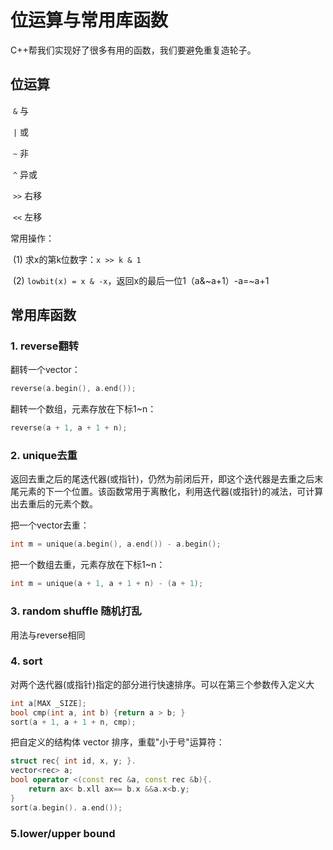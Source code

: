 # 位运算与常用库函数

C++帮我们实现好了很多有用的函数，我们要避免重复造轮子。

## 位运算

​	`&` 与

​	`|` 或

​	`~` 非

​	`^` 异或

​	`>>` 右移

​	`<<` 左移

常用操作：

​	(1) 求x的第k位数字：`x >> k & 1`

​	(2) `lowbit(x) = x & -x`，返回x的最后一位1（a&~a+1）-a=~a+1

## 常用库函数

### 1. reverse翻转

翻转一个vector：

```cpp
reverse(a.begin(), a.end());
```

翻转一个数组，元素存放在下标1~n：

```cpp
reverse(a + 1, a + 1 + n);
```

### 2. unique去重

返回去重之后的尾迭代器(或指针)，仍然为前闭后开，即这个迭代器是去重之后末尾元素的下一个位置。该函数常用于离散化，利用迭代器(或指针)的减法，可计算出去重后的元素个数。

把一个vector去重：

```cpp
int m = unique(a.begin(), a.end()) - a.begin();
```

把一个数组去重，元素存放在下标1~n：

```cpp
int m = unique(a + 1, a + 1 + n) - (a + 1);
```

### 3. random shuffle 随机打乱

用法与reverse相同

### 4. sort

对两个迭代器(或指针)指定的部分进行快速排序。可以在第三个参数传入定义大

```C++
int a[MAX _SIZE];
bool cmp(int a, int b) {return a > b; }
sort(a + 1, a + 1 + n, cmp);
```

把自定义的结构体 vector 排序，重载"小于号"运算符：

```C++
struct rec{ int id, x, y; }.
vector<rec> a;
bool operator <(const rec &a, const rec &b){.
	return ax< b.xll ax== b.x &&a.x<b.y;
}
sort(a.begin(). a.end());
```

### 5.lower/upper bound
